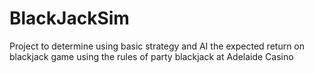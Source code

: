 # BlackJackSim
Project to determine using basic strategy and AI the expected return on blackjack game using the rules of party blackjack at Adelaide Casino
